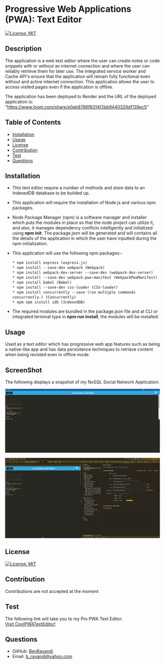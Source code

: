  # Progressive Web Applications (PWA): Text Editor

  [![License: MIT](https://img.shields.io/badge/License-MIT-yellow.svg)](https://opensource.org/licenses/MIT)

  ## Description
  The application is a web text editor where the user can create notes or code snippets with or without an internet connection and where the user can reliably retrieve them for later use. The integrated service worker and Cache API's ensure that the application will remain fully functional even without and active internet connection. This application allows the user to access visited pages even if the application is offline.
  

The application has been deployed to Render and the URL of the deployed application is:
 "https://www.loom.com/share/e0ab8766f8314f2bb9440329df139ec5"

  
  ## Table of Contents
  - [Installation](#installation)
  - [Usage](#usage)
  - [License](#license)
  - [Contribution](#contribution)
  - [Test](#test)
  - [Questions](#questions)
  

  ## Installation
 * This text editor require a number of methods and store data to an IndexedDB database to be builded up.

  * This application will require the installation of Node.js and various npm packages.

  *   Node Package Manager (npm) is a software manager and installer which puts the modules in place so that the node project can utilize it, and also, it manages dependency conflicts intelligently and initialized using **npm init**. The package.json will be generated and will contains all the details of the application in which the user have inputted during the npm initialization. 

  *  This application will use the following npm packages:-

         * npm install express (express.js)
         * npm install --save-dev webpack (Webpack)
         * npm install webpack-dev-server --save-dev (webpack-dev-server)
         * npm install --save-dev webpack-pwa-manifest (WebpackPwaManifest)
         * npm install babel (Babel)
         * npm install --save-dev css-loader (CSS-loader)
         * npm install concurrently --save (run multiple commands concurrently.) (Concurrently)
         * npm npm install idb (IndexedDB)

  * The required modules are bundled in the package.json file and at CLI or integrated terminal type in **npm run install**, the modules will be installed. 


  ## Usage
   Used as a text editor which has progressive web app features such as being a native-like app and has data persistence techniques to retrieve content when being revisted even in offline mode.

   ## ScreenShot
   The following displays a snapshot of my NoSQL Social Network Application:

![Snapshot of my "NoSQL Social Network Application".](./Assets/Demo.png?raw=true>)

![Snapshot of my "NoSQL Social Network Application".](./Assets/ServiceWorker.png?raw=true>)

  ## License
  [![License: MIT](https://img.shields.io/badge/License-MIT-yellow.svg)](https://opensource.org/licenses/MIT)


  ## Contribution
  Contributions are not accepted at the moment

  ## Test
  The following link will take you to my Pro PWA Text Editor: <br>
 <a href="https://www.loom.com/share/e0ab8766f8314f2bb9440329df139ec5">Visit CoolPWATextEditor!</a>

  ## Questions
  - GitHub: [BenRavandi](https://github.com/BenRavandi)
  - Email: b_ravandi@yahoo.com
    